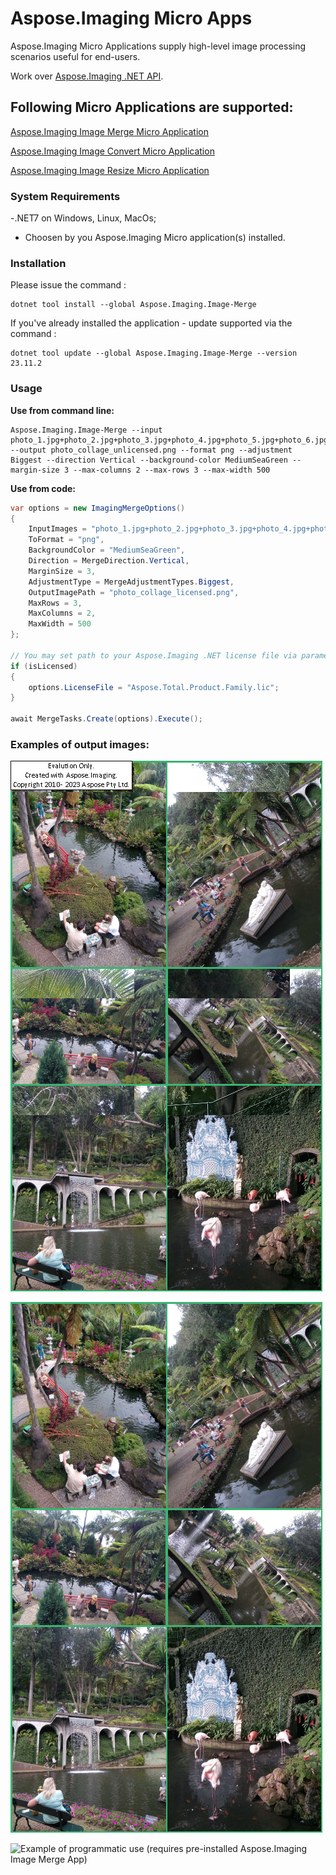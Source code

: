 # Aspose.Imaging Micro Apps
Aspose.Imaging Micro Applications supply high-level image processing scenarios useful for end-users.

Work over [Aspose.Imaging .NET API](https://products.aspose.com/imaging/net/).

## Following Micro Applications are supported:

[Aspose.Imaging Image Merge Micro Application](https://products.aspose.app/imaging/image-merge)  

[Aspose.Imaging Image Convert Micro Application](https://products.aspose.app/imaging/image-convert) 

[Aspose.Imaging Image Resize Micro Application](https://products.aspose.app/imaging/image-resize) 

### System Requirements
-.NET7 on Windows, Linux, MacOs;

- Choosen by you Aspose.Imaging Micro application(s) installed.

### Installation

Please issue the command :

```
dotnet tool install --global Aspose.Imaging.Image-Merge
```

If you've already installed the application - update supported via the command :

```
dotnet tool update --global Aspose.Imaging.Image-Merge --version 23.11.2
```

### Usage
**Use from command line:**

``` 
Aspose.Imaging.Image-Merge --input photo_1.jpg+photo_2.jpg+photo_3.jpg+photo_4.jpg+photo_5.jpg+photo_6.jpg --output photo_collage_unlicensed.png --format png --adjustment Biggest --direction Vertical --background-color MediumSeaGreen --margin-size 3 --max-columns 2 --max-rows 3 --max-width 500
```

**Use from code:**

``` csharp
var options = new ImagingMergeOptions()
{
	InputImages = "photo_1.jpg+photo_2.jpg+photo_3.jpg+photo_4.jpg+photo_5.jpg+photo_6.jpg".Split("+"),
	ToFormat = "png",
	BackgroundColor = "MediumSeaGreen",
	Direction = MergeDirection.Vertical,
	MarginSize = 3,
	AdjustmentType = MergeAdjustmentTypes.Biggest,
	OutputImagePath = "photo_collage_licensed.png",
	MaxRows = 3,
	MaxColumns = 2,
    MaxWidth = 500
};

// You may set path to your Aspose.Imaging .NET license file via parameters
if (isLicensed)
{
	options.LicenseFile = "Aspose.Total.Product.Family.lic";
}

await MergeTasks.Create(options).Execute();
```

### Examples of output images:

![Example of collage produced by Aspose.Imaging Image merge Apps via command line](assets/images/photo_collage_unlicensed.png)

![Example of collage produced by Aspose.Imaging Image merge Apps from rectangular shapes](assets/images/photo_collage_licensed.png)

![Example of programmatic use (requires pre-installed Aspose.Imaging Image Merge App)](exampes/ImageMerge)


